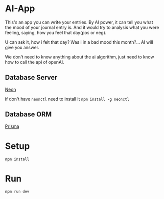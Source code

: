 # AI-App
This's an app you can write your entries. By AI power, it can tell you what the mood of your journal entry is. And it would try to analysis what you were feeling, saying, how you feel that day(pos or neg).

U can ask it, how i felt that day? Was i in a bad mood this month?... AI will give you answer.

We don't need to know anything about the ai algorithm, just need to know how to call the api of openAI.

## Database Server
[Neon](https://console.neon.tech/app/projects)

if don't have `neonctl` need to install it `npm install -g neonctl`

## Database ORM
[Prisma](https://www.prisma.io/)

# Setup
`npm install`


# Run
`npm run dev`